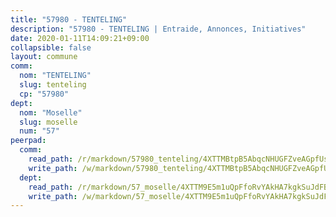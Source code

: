 ```yaml
---
title: "57980 - TENTELING"
description: "57980 - TENTELING | Entraide, Annonces, Initiatives"
date: 2020-01-11T14:09:21+09:00
collapsible: false
layout: commune
comm:
  nom: "TENTELING"
  slug: tenteling
  cp: "57980"
dept:
  nom: "Moselle"
  slug: moselle
  num: "57"
peerpad:
  comm:
    read_path: /r/markdown/57980_tenteling/4XTTMBtpB5AbqcNHUGFZveAGpfUs4RLrJN7cXVg7UE6VTJ9v2
    write_path: /w/markdown/57980_tenteling/4XTTMBtpB5AbqcNHUGFZveAGpfUs4RLrJN7cXVg7UE6VTJ9v2-K3TgU4Qcw6ggvUJDrwnpXhfZKWazAm5daYvTBV7iDroG8U39uYhEnGU13u64jZ4bxJrmQVtgc8FGCiQfQz9QDykVyBeVmG5Rj1WBJewzPQUKyp2fQAeL9sdLYnCkk2Zv6KdgFLbk
  dept:
    read_path: /r/markdown/57_moselle/4XTTM9E5m1uQpFfoRvYAkHA7kgkSuJdFBSCmoLnZ6YvxmqAKj
    write_path: /w/markdown/57_moselle/4XTTM9E5m1uQpFfoRvYAkHA7kgkSuJdFBSCmoLnZ6YvxmqAKj-K3TgTxpsRhjGfb3pJqDaX4rYTLkyLoK3BLA4awBfhTSCoyNhResrhhmfsEF8aKnccedt5XoBzWeRYfKxQxNKv71ETcpGharLRE7rdgTKY3uSaW3Du2dz8v23YEY268mfYmweTFnR
---
```


